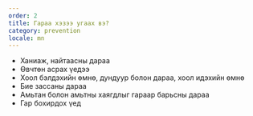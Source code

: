 ```yaml
---
order: 2
title: Гараа хэзээ угаах вэ?
category: prevention
locale: mn
---
```


* Ханиаж, найтаасны дараа 
* Өвчтөн асрах үедээ
* Хоол бэлдэхийн өмнө, дундуур болон дараа, хоол идэхийн өмнө
* Бие зассаны дараа
* Амьтан болон амьтны хаягдлыг гараар барьсны дараа
* Гар бохирдох үед
